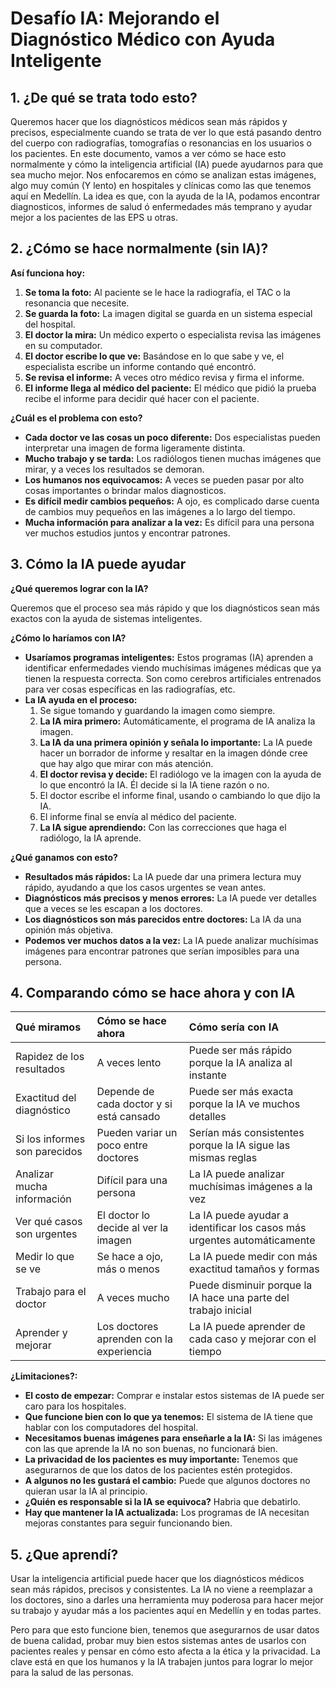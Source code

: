 # Desafío IA: Mejorando el Diagnóstico Médico con Ayuda Inteligente

## 1. ¿De qué se trata todo esto?

Queremos hacer que los diagnósticos médicos sean más rápidos y precisos, especialmente cuando se trata de ver lo que está pasando dentro del cuerpo con radiografías, tomografías o resonancias en los usuarios o los pacientes. En este documento, vamos a ver cómo se hace esto normalmente y cómo la inteligencia artificial (IA) puede ayudarnos para que sea mucho mejor. Nos enfocaremos en cómo se analizan estas imágenes, algo muy común (Y lento) en hospitales y clínicas como las que tenemos aquí en Medellín. La idea es que, con la ayuda de la IA, podamos encontrar diagnosticos, informes de salud ó enfermedades más temprano y ayudar mejor a los pacientes de las EPS u otras.

## 2. ¿Cómo se hace normalmente (sin IA)?

**Así funciona hoy:**

1.  **Se toma la foto:** Al paciente se le hace la radiografía, el TAC o la resonancia que necesite.
2.  **Se guarda la foto:** La imagen digital se guarda en un sistema especial del hospital.
3.  **El doctor la mira:** Un médico experto o especialista revisa las imágenes en su computador.
4.  **El doctor escribe lo que ve:** Basándose en lo que sabe y ve, el especialista escribe un informe contando qué encontró.
5.  **Se revisa el informe:** A veces otro médico revisa y firma el informe.
6.  **El informe llega al médico del paciente:** El médico que pidió la prueba recibe el informe para decidir qué hacer con el paciente.

**¿Cuál es el problema con esto?**

* **Cada doctor ve las cosas un poco diferente:** Dos especialistas pueden interpretar una imagen de forma ligeramente distinta.
* **Mucho trabajo y se tarda:** Los radiólogos tienen muchas imágenes que mirar, y a veces los resultados se demoran.
* **Los humanos nos equivocamos:** A veces se pueden pasar por alto cosas importantes o brindar malos diagnosticos.
* **Es difícil medir cambios pequeños:** A ojo, es complicado darse cuenta de cambios muy pequeños en las imágenes a lo largo del tiempo.
* **Mucha información para analizar a la vez:** Es difícil para una persona ver muchos estudios juntos y encontrar patrones.

## 3. Cómo la IA puede ayudar

**¿Qué queremos lograr con la IA?**

Queremos que el proceso sea más rápido y que los diagnósticos sean más exactos con la ayuda de sistemas inteligentes.

**¿Cómo lo haríamos con IA?**

* **Usaríamos programas inteligentes:** Estos programas (IA) aprenden a identificar enfermedades viendo muchísimas imágenes médicas que ya tienen la respuesta correcta. Son como cerebros artificiales entrenados para ver cosas específicas en las radiografías, etc.
* **La IA ayuda en el proceso:**
    1.  Se sigue tomando y guardando la imagen como siempre.
    2.  **La IA mira primero:** Automáticamente, el programa de IA analiza la imagen.
    3.  **La IA da una primera opinión y señala lo importante:** La IA puede hacer un borrador de informe y resaltar en la imagen dónde cree que hay algo que mirar con más atención.
    4.  **El doctor revisa y decide:** El radiólogo ve la imagen con la ayuda de lo que encontró la IA. Él decide si la IA tiene razón o no.
    5.  El doctor escribe el informe final, usando o cambiando lo que dijo la IA.
    6.  El informe final se envía al médico del paciente.
    7.  **La IA sigue aprendiendo:** Con las correcciones que haga el radiólogo, la IA aprende.

**¿Qué ganamos con esto?**

* **Resultados más rápidos:** La IA puede dar una primera lectura muy rápido, ayudando a que los casos urgentes se vean antes.
* **Diagnósticos más precisos y menos errores:** La IA puede ver detalles que a veces se les escapan a los doctores.
* **Los diagnósticos son más parecidos entre doctores:** La IA da una opinión más objetiva.
* **Podemos ver muchos datos a la vez:** La IA puede analizar muchísimas imágenes para encontrar patrones que serían imposibles para una persona.

## 4. Comparando cómo se hace ahora y con IA

| Qué miramos                    | Cómo se hace ahora                                | Cómo sería con IA                                                                |
| :--------------------------    | :-------------------------------------------------| :--------------------------------------------------------------------------------|
| Rapidez de los resultados      | A veces lento                                     | Puede ser más rápido porque la IA analiza al instante                            |
| Exactitud del diagnóstico      | Depende de cada doctor y si está cansado          | Puede ser más exacta porque la IA ve muchos detalles                             |
| Si los informes son parecidos  | Pueden variar un poco entre doctores              | Serían más consistentes porque la IA sigue las mismas reglas                     |
| Analizar mucha información     | Difícil para una persona                          | La IA puede analizar muchísimas imágenes a la vez                                |
| Ver qué casos son urgentes     | El doctor lo decide al ver la imagen              | La IA puede ayudar a identificar los casos más urgentes automáticamente          |
| Medir lo que se ve             | Se hace a ojo, más o menos                        | La IA puede medir con más exactitud tamaños y formas                             |
| Trabajo para el doctor         | A veces mucho                                     | Puede disminuir porque la IA hace una parte del trabajo inicial                  |
| Aprender y mejorar             | Los doctores aprenden con la experiencia          | La IA puede aprender de cada caso y mejorar con el tiempo                        |

**¿Limitaciones?:**

* **El costo de empezar:** Comprar e instalar estos sistemas de IA puede ser caro para los hospitales.
* **Que funcione bien con lo que ya tenemos:** El sistema de IA tiene que hablar con los computadores del hospital.
* **Necesitamos buenas imágenes para enseñarle a la IA:** Si las imágenes con las que aprende la IA no son buenas, no funcionará bien.
* **La privacidad de los pacientes es muy importante:** Tenemos que asegurarnos de que los datos de los pacientes estén protegidos.
* **A algunos no les gustará el cambio:** Puede que algunos doctores no quieran usar la IA al principio.
* **¿Quién es responsable si la IA se equivoca?** Habria que debatirlo.
* **Hay que mantener la IA actualizada:** Los programas de IA necesitan mejoras constantes para seguir funcionando bien.

## 5. ¿Que aprendí?

Usar la inteligencia artificial puede hacer que los diagnósticos médicos sean más rápidos, precisos y consistentes. La IA no viene a reemplazar a los doctores, sino a darles una herramienta muy poderosa para hacer mejor su trabajo y ayudar más a los pacientes aquí en Medellín y en todas partes.

Pero para que esto funcione bien, tenemos que asegurarnos de usar datos de buena calidad, probar muy bien estos sistemas antes de usarlos con pacientes reales y pensar en cómo esto afecta a la ética y la privacidad. La clave está en que los humanos y la IA trabajen juntos para lograr lo mejor para la salud de las personas.

